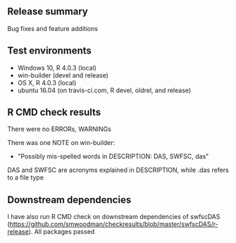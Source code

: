 ## Release summary
Bug fixes and feature additions

## Test environments
* Windows 10, R 4.0.3 (local)
* win-builder (devel and release)
* OS X, R 4.0.3 (local)
* ubuntu 16.04 (on travis-ci.com, R devel, oldrel, and release)

## R CMD check results
There were no ERRORs, WARNINGs

There was one NOTE on win-builder: 

* "Possibly mis-spelled words in DESCRIPTION: DAS, SWFSC, das"

DAS and SWFSC are acronyms explained in DESCRIPTION, while .das refers to a file type

## Downstream dependencies
I have also run R CMD check on downstream dependencies of swfscDAS 
(https://github.com/smwoodman/checkresults/blob/master/swfscDAS/r-release). 
All packages passed
